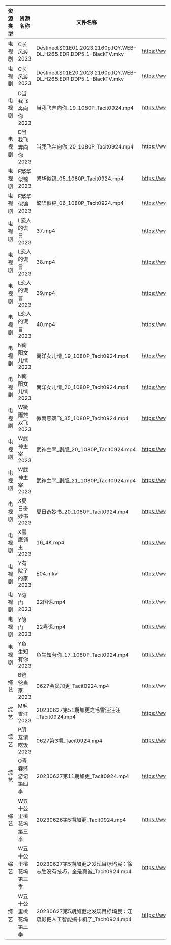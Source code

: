 | 资源类型 | 资源名称        | 文件名称                                                              | 分享链接                                      | 更新时间       |
| ---- | ----------- | ----------------------------------------------------------------- | ----------------------------------------- | ---------- |
| 电视剧  | C长风渡2023    | Destined.S01E01.2023.2160p.IQY.WEB-DL.H265.EDR.DDP5.1-BlackTV.mkv | https://www.aliyundrive.com/s/GvdtUBj8PMQ | 2023-06-28 |
| 电视剧  | C长风渡2023    | Destined.S01E20.2023.2160p.IQY.WEB-DL.H265.EDR.DDP5.1-BlackTV.mkv | https://www.aliyundrive.com/s/GvdtUBj8PMQ | 2023-06-28 |
| 电视剧  | D当我飞奔向你2023 | 当我飞奔向你_19_1080P_Tacit0924.mp4                                     | https://www.aliyundrive.com/s/YhMD33vkgca | 2023-06-28 |
| 电视剧  | D当我飞奔向你2023 | 当我飞奔向你_20_1080P_Tacit0924.mp4                                     | https://www.aliyundrive.com/s/YhMD33vkgca | 2023-06-28 |
| 电视剧  | F繁华似锦2023   | 繁华似锦_05_1080P_Tacit0924.mp4                                       | https://www.aliyundrive.com/s/nfqRpmX9zDs | 2023-06-28 |
| 电视剧  | F繁华似锦2023   | 繁华似锦_06_1080P_Tacit0924.mp4                                       | https://www.aliyundrive.com/s/nfqRpmX9zDs | 2023-06-28 |
| 电视剧  | L恋人的谎言2023  | 37.mp4                                                            | https://www.aliyundrive.com/s/37r8fwJ2qq4 | 2023-06-28 |
| 电视剧  | L恋人的谎言2023  | 38.mp4                                                            | https://www.aliyundrive.com/s/37r8fwJ2qq4 | 2023-06-28 |
| 电视剧  | L恋人的谎言2023  | 39.mp4                                                            | https://www.aliyundrive.com/s/37r8fwJ2qq4 | 2023-06-28 |
| 电视剧  | L恋人的谎言2023  | 40.mp4                                                            | https://www.aliyundrive.com/s/37r8fwJ2qq4 | 2023-06-28 |
| 电视剧  | N南阳女儿情2023  | 南洋女儿情_19_1080P_Tacit0924.mp4                                      | https://www.aliyundrive.com/s/XAjYPaTqKTn | 2023-06-28 |
| 电视剧  | N南阳女儿情2023  | 南洋女儿情_20_1080P_Tacit0924.mp4                                      | https://www.aliyundrive.com/s/XAjYPaTqKTn | 2023-06-28 |
| 电视剧  | W微雨燕双飞2023  | 微雨燕双飞_35_1080P_Tacit0924.mp4                                      | https://www.aliyundrive.com/s/Uvq8Q8wJXgg | 2023-06-28 |
| 电视剧  | W武神主宰2023   | 武神主宰_剧版_20_1080P_Tacit0924.mp4                                    | https://www.aliyundrive.com/s/ob4cvT33feM | 2023-06-28 |
| 电视剧  | W武神主宰2023   | 武神主宰_剧版_21_1080P_Tacit0924.mp4                                    | https://www.aliyundrive.com/s/ob4cvT33feM | 2023-06-28 |
| 电视剧  | X夏日奇妙书2023  | 夏日奇妙书_20_1080P_Tacit0924.mp4                                      | https://www.aliyundrive.com/s/x7rCFpAvm6R | 2023-06-28 |
| 电视剧  | X雪鹰领主2023   | 16_4K.mp4                                                         | https://www.aliyundrive.com/s/vTM6qMrcb6D | 2023-06-28 |
| 电视剧  | Y有院子的家2023  | E04.mkv                                                           | https://www.aliyundrive.com/s/Y4PrtcHPZ79 | 2023-06-28 |
| 电视剧  | Y隐门2023     | 22国语.mp4                                                          | https://www.aliyundrive.com/s/3hQ1KUe4HeE | 2023-06-28 |
| 电视剧  | Y隐门2023     | 22粤语.mp4                                                          | https://www.aliyundrive.com/s/3hQ1KUe4HeE | 2023-06-28 |
| 电视剧  | Y鱼生知有你2023  | 鱼生知有你_17_1080P_Tacit0924.mp4                                      | https://www.aliyundrive.com/s/PtcvTV9b9k4 | 2023-06-28 |
| 综艺   | B爸爸当家2023   | 0627会员加更_Tacit0924.mp4                                            | https://www.aliyundrive.com/s/SqHa3g1TkvY | 2023-06-28 |
| 综艺   | M毛雪汪2023    | 20230627第51期加更之毛雪汪汪汪_Tacit0924.mp4                                | https://www.aliyundrive.com/s/asPqfgPRqAg | 2023-06-28 |
| 综艺   | P朋友请吃饭2023  | 0627第3期_Tacit0924.mp4                                             | https://www.aliyundrive.com/s/A2Z3HKrT65s | 2023-06-28 |
| 综艺   | Q青春环游记第四季   | 20230627第11期加更_Tacit0924.mp4                                      | https://www.aliyundrive.com/s/YcPwXPmrXec | 2023-06-28 |
| 综艺   | W五十公里桃花坞第三季 | 20230626第5期加更_Tacit0924.mp4                                       | https://www.aliyundrive.com/s/UM8vBhV25fT | 2023-06-28 |
| 综艺   | W五十公里桃花坞第三季 | 20230627第5期加更之发现目标坞民：徐志胜没有技巧，全是真诚_Tacit0924.mp4                   | https://www.aliyundrive.com/s/UM8vBhV25fT | 2023-06-28 |
| 综艺   | W五十公里桃花坞第三季 | 20230627第5期加更之发现目标坞民：江疏影把人工智能搞卡机了_Tacit0924.mp4                   | https://www.aliyundrive.com/s/UM8vBhV25fT | 2023-06-28 |
